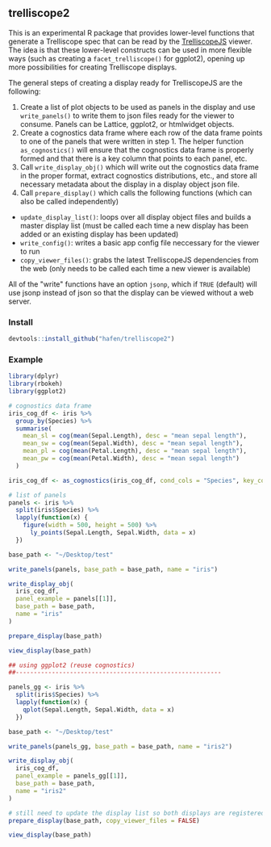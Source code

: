 ## trelliscope2

This is an experimental R package that provides lower-level functions that generate a Trelliscope spec that can be read by the [TrelliscopeJS](https://github.com/hafen/trelliscopejs) viewer.  The idea is that these lower-level constructs can be used in more flexible ways (such as creating a `facet_trelliscope()` for ggplot2), opening up more possibilities for creating Trelliscope displays.

The general steps of creating a display ready for TrelliscopeJS are the following:

1. Create a list of plot objects to be used as panels in the display and use `write_panels()` to write them to json files ready for the viewer to consume.  Panels can be Lattice, ggplot2, or htmlwidget objects.
2. Create a cognostics data frame where each row of the data frame points to one of the panels that were written in step 1.  The helper function `as_cognostics()` will ensure that the cognostics data frame is properly formed and that there is a key column that points to each panel, etc.
3. Call `write_display_obj()` which will write out the cognostics data frame in the proper format, extract cognostics distributions, etc., and store all necessary metadata about the display in a display object json file.
4. Call `prepare_display()` which calls the following functions (which can also be called independently)
  - `update_display_list()`: loops over all display object files and builds a master display list (must be called each time a new display has been added or an existing display has been updated)
  - `write_config()`: writes a basic app config file neccessary for the viewer to run
  - `copy_viewer_files()`: grabs the latest TrelliscopeJS dependencies from the web (only needs to be called each time a new viewer is available)

All of the "write" functions have an option `jsonp`, which if `TRUE` (default) will use jsonp instead of json so that the display can be viewed without a web server.

### Install

```r
devtools::install_github("hafen/trelliscope2")
```

### Example

```r
library(dplyr)
library(rbokeh)
library(ggplot2)

# cognostics data frame
iris_cog_df <- iris %>%
  group_by(Species) %>%
  summarise(
    mean_sl = cog(mean(Sepal.Length), desc = "mean sepal length"),
    mean_sw = cog(mean(Sepal.Width), desc = "mean sepal length"),
    mean_pl = cog(mean(Petal.Length), desc = "mean sepal length"),
    mean_pw = cog(mean(Petal.Width), desc = "mean sepal length")
  )

iris_cog_df <- as_cognostics(iris_cog_df, cond_cols = "Species", key_col = "Species")

# list of panels
panels <- iris %>%
  split(iris$Species) %>%
  lapply(function(x) {
    figure(width = 500, height = 500) %>%
      ly_points(Sepal.Length, Sepal.Width, data = x)
  })

base_path <- "~/Desktop/test"

write_panels(panels, base_path = base_path, name = "iris")

write_display_obj(
  iris_cog_df,
  panel_example = panels[[1]],
  base_path = base_path,
  name = "iris"
)

prepare_display(base_path)

view_display(base_path)

## using ggplot2 (reuse cognostics)
##---------------------------------------------------------

panels_gg <- iris %>%
  split(iris$Species) %>%
  lapply(function(x) {
    qplot(Sepal.Length, Sepal.Width, data = x)
  })

base_path <- "~/Desktop/test"

write_panels(panels_gg, base_path = base_path, name = "iris2")

write_display_obj(
  iris_cog_df,
  panel_example = panels_gg[[1]],
  base_path = base_path,
  name = "iris2"
)

# still need to update the display list so both displays are registered
prepare_display(base_path, copy_viewer_files = FALSE)

view_display(base_path)
```
